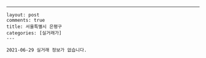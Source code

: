 ---
    layout: post
    comments: true
    title: 서울특별시 은평구
    categories: [실거래가]
    ---

    2021-06-29 실거래 정보가 없습니다.

    